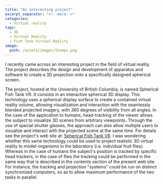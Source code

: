 ```yaml
---
title: "An interesting project"
excerpt_separator: "<!--more-->"
categories:
  - Virtual reality
tags:
  - 3D
  - Virtual Reality
  - Fish Tank Virtual Reality
image: 
  path: /assets/images/Stamps.png
---
```

I recently came across an interesting project in the field of virtual reality. The project describes the design and development of apparatus and software to create a 3D projection onto a specifically designed spherical screen. 

<!--more-->

The project, hosted at the University of British Columbia, is named Spherical Fish Tank VR. It consists in an interactive spherical 3D display. This technology uses a spherical display surface to create a contained virtual reality volume, allowing visualization and interaction with the seamlessly blended projected imagery, with 360 degrees of visibility from all angles. In the case of the application to humans, head-tracking of the viewer allows the subject to visualize 3D scenes from arbitrary viewpoints. Through the use of special shutter glasses, the approach can also allow multiple users to visualize and interact with the projected scene at the same time. For details see the project's web site at:
[Spherical Fish Tank VR](https://dfp.ubc.ca/project/spherical-fish-tank-vr).
I was wondering whether this same technology could be used to project realistic 3D virtual reality to model-organisms in the laboratory (i.e. individual fruit flies). Whereas in the case of humans the subject's position is tracked by specific head trackers, in the case of flies the tracking could be performed in the same way that is described in the contents section of the present web site. For instance, the tracking and projection "systems" could be run on distinct synchronized computers, so as to allow maximum performance of the two tasks in parallel.  



